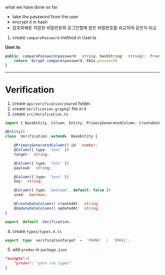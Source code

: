what we have done so far.
- take the password from the user
- encrypt it in hash
- 암호화해둔 저장된 비밀번호와 로그인할때 받은 비밀번호를 비교하여 같은지 비교

1. create `comparePassword` method in User.ts

**User.ts**
```typescript
public  comparePassword(password:  string, hashString:  string):  Promise<boolean> {
	return  bcrypt.compare(password, this.password)
}
```
-------------------
# Verification
1. create `api/verification/shared` folder.
2. create `Verification.graphql` file in it
3. create `src/Verification.ts`

```typescript
import { BaseEntity, Column, Entity, PrimaryGeneratedColumn, CreateDateColumn, UpdateDateColumn } from  'typeorm';

@Entity()
class  Verification  extends  BaseEntity {

	@PrimaryGeneratedColumn() id:  number;
	@Column({ type: 'text' })
	target:  string;

	@Column({ type: 'text' })
	payload:  string;

	@Column({ type: 'text' })
	key:  string;

	@Column({ type: 'boolean', default: false })
	used:  boolean;

	@CreateDateColumn() createdAt:  string;
	@UpdateDateColumn() updatedAt:  string;
}

export  default  Verification;
```

4. create `types/types.d.ts`
```typescript
export  type  verificationTarget  =  'PHONE'  |  'EMAIL';
```

5. add `predev` in `package.json`
```json
"scripts":{
	"predev": "yarn run types"
}
```
<!--stackedit_data:
eyJoaXN0b3J5IjpbLTE5NzE0NzYyNTksMTU3NTExODkyOCw0NT
A5MTkwNzQsMTM0ODExMDc0MywxNTYyMDk1NjIzLC0xNTQzNjI4
NzY0LC0yMDg4NzQ2NjEyXX0=
-->